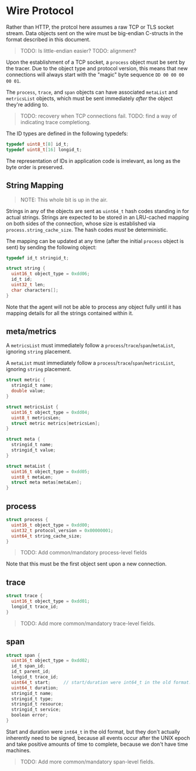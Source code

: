 # Wire Protocol

Rather than HTTP, the protcol here assumes a raw TCP or TLS socket stream. Data
objects sent on the wire must be big-endian C-structs in the format described in
this document.

> TODO: Is little-endian easier?
> TODO: alignment?

Upon the establishment of a TCP socket, a `process` object must be sent by the
tracer. Due to the object type and protocol version, this means that new
connections will always start with the "magic" byte sequence `DD 00 00 00 00 01`.

The `process`, `trace`, and `span` objects can have associated `metaList` and
`metricsList` objects, which must be sent immediately *after* the object they're
adding to.

> TODO: recovery when TCP connections fail.
> TODO: find a way of indicating trace completiong.

The ID types are defined in the following typedefs:

```c
typedef uint8_t[8] id_t;
typedef uint8_t[16] longid_t;
```

The representation of IDs in application code is irrelevant, as long as the byte
order is preserved.

## String Mapping

> NOTE: This whole bit is up in the air.

Strings in any of the objects are sent as `uint64_t` hash codes standing in for
actual strings. Strings are expected to be stored in an LRU-cached mapping on
both sides of the connection, whose size is established via
`process.string_cache_size`. The hash codes *must* be deterministic.

The mapping can be updated at any time (after the initial `process`
object is sent) by sending the following object:

```c
typedef id_t stringid_t;

struct string {
  uint16_t object_type = 0xdd06;
  id_t id;
  uint32_t len;
  char characters[];
}
```

Note that the agent will not be able to process any object fully until it has
mapping details for all the strings contained within it.

## meta/metrics

A `metricsList` must immediately follow a `process`/`trace`/`span`/`metaList`,
ignoring `string` placement.

A `metaList` must immediately follow a `process`/`trace`/`span`/`metricsList`,
ignoring `string` placement.

```c
struct metric {
  stringid_t name;
  double value;
}

struct metricsList {
  uint16_t object_type = 0xdd04;
  uint8_t metricsLen;
  struct metric metrics[metricsLen];
}

struct meta {
  stringid_t name;
  stringid_t value;
}

struct metaList {
  uint16_t object_type = 0xdd05;
  uint8_t metaLen;
  struct meta metas[metaLen];
}
```

## process

```c
struct process {
  uint16_t object_type = 0xdd00;
  uint32_t protocol_version = 0x00000001;
  uint64_t string_cache_size;
}
```

> TODO: Add common/mandatory process-level fields

Note that this must be the first object sent upon a new connection.

## trace

```c
struct trace {
  uint16_t object_type = 0xdd01;
  longid_t trace_id;
}
```

> TODO: Add more common/mandatory trace-level fields.

## span

```c
struct span {
  uint16_t object_type = 0xdd02;
  id_t span_id;
  id_t parent_id;
  longid_t trace_id;
  uint64_t start;     // start/duration were int64_t in the old format. but we don't actually need signed numbers here.
  uint64_t duration;
  stringid_t name;
  stringid_t type;
  stringid_t resource;
  stringid_t service;
  boolean error;
}
```

Start and duration were `int64_t` in the old format, but they don't actually
inherently need to be signed, because all events occur after the UNIX epoch and
take positive amounts of time to complete, because we don't have time machines.

> TODO: Add more common/mandatory span-level fields.
